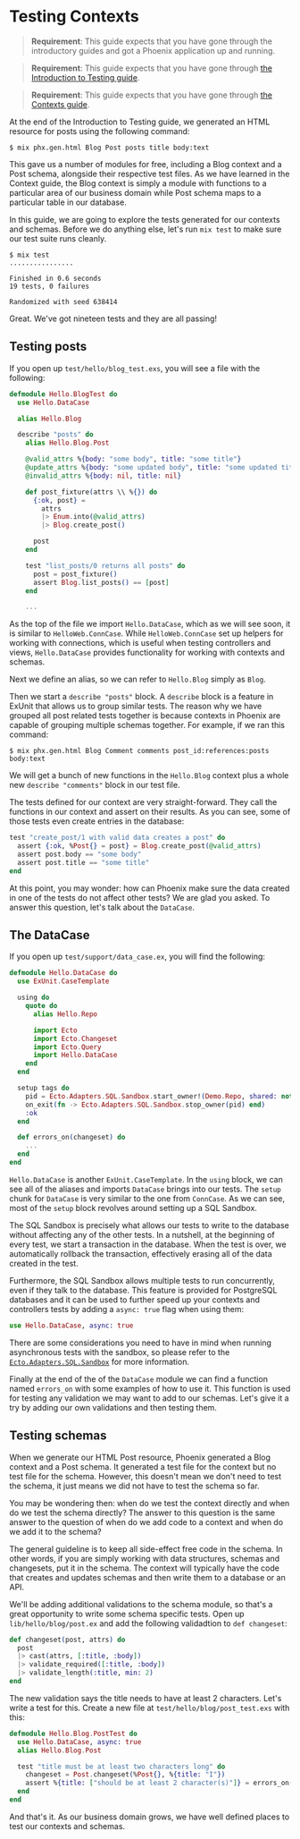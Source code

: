 # Testing Contexts

> **Requirement**: This guide expects that you have gone through the introductory guides and got a Phoenix application up and running.

> **Requirement**: This guide expects that you have gone through [the Introduction to Testing guide](testing.html).

> **Requirement**: This guide expects that you have gone through [the Contexts guide](contexts.html).

At the end of the Introduction to Testing guide, we generated an HTML resource for posts using the following command:

```console
$ mix phx.gen.html Blog Post posts title body:text
```

This gave us a number of modules for free, including a Blog context and a Post schema, alongside their respective test files. As we have learned in the Context guide, the Blog context is simply a module with functions to a particular area of our business domain while Post schema maps to a particular table in our database.

In this guide, we are going to explore the tests generated for our contexts and schemas. Before we do anything else, let's run `mix test` to make sure our test suite runs cleanly.

```console
$ mix test
................

Finished in 0.6 seconds
19 tests, 0 failures

Randomized with seed 638414
```

Great. We've got nineteen tests and they are all passing!

## Testing posts

If you open up `test/hello/blog_test.exs`, you will see a file with the following:

```elixir
defmodule Hello.BlogTest do
  use Hello.DataCase

  alias Hello.Blog

  describe "posts" do
    alias Hello.Blog.Post

    @valid_attrs %{body: "some body", title: "some title"}
    @update_attrs %{body: "some updated body", title: "some updated title"}
    @invalid_attrs %{body: nil, title: nil}

    def post_fixture(attrs \\ %{}) do
      {:ok, post} =
        attrs
        |> Enum.into(@valid_attrs)
        |> Blog.create_post()

      post
    end

    test "list_posts/0 returns all posts" do
      post = post_fixture()
      assert Blog.list_posts() == [post]
    end

    ...
```

As the top of the file we import `Hello.DataCase`, which as we will see soon, it is similar to `HelloWeb.ConnCase`. While `HelloWeb.ConnCase` set up helpers for working with connections, which is useful when testing controllers and views, `Hello.DataCase` provides functionality for working with contexts and schemas.

Next we define an alias, so we can refer to `Hello.Blog` simply as `Blog`.

Then we start a `describe "posts"` block. A `describe` block is a feature in ExUnit that allows us to group similar tests. The reason why we have grouped all post related tests together is because contexts in Phoenix are capable of grouping multiple schemas together. For example, if we ran this command:

```console
$ mix phx.gen.html Blog Comment comments post_id:references:posts body:text
```

We will get a bunch of new functions in the `Hello.Blog` context plus a whole new `describe "comments"` block in our test file.

The tests defined for our context are very straight-forward. They call the functions in our context and assert on their results. As you can see, some of those tests even create entries in the database:

```elixir
test "create_post/1 with valid data creates a post" do
  assert {:ok, %Post{} = post} = Blog.create_post(@valid_attrs)
  assert post.body == "some body"
  assert post.title == "some title"
end
```

At this point, you may wonder: how can Phoenix make sure the data created in one of the tests do not affect other tests? We are glad you asked. To answer this question, let's talk about the `DataCase`.

## The DataCase

If you open up `test/support/data_case.ex`, you will find the following:

```elixir
defmodule Hello.DataCase do
  use ExUnit.CaseTemplate

  using do
    quote do
      alias Hello.Repo

      import Ecto
      import Ecto.Changeset
      import Ecto.Query
      import Hello.DataCase
    end
  end

  setup tags do
    pid = Ecto.Adapters.SQL.Sandbox.start_owner!(Demo.Repo, shared: not tags[:async])
    on_exit(fn -> Ecto.Adapters.SQL.Sandbox.stop_owner(pid) end)
    :ok
  end

  def errors_on(changeset) do
    ...
  end
end
```

`Hello.DataCase` is another `ExUnit.CaseTemplate`. In the `using` block, we can see all of the aliases and imports `DataCase` brings into our tests. The `setup` chunk for `DataCase` is very similar to the one from `ConnCase`. As we can see, most of the `setup` block revolves around setting up a SQL Sandbox.

The SQL Sandbox is precisely what allows our tests to write to the database without affecting any of the other tests. In a nutshell, at the beginning of every test, we start a transaction in the database. When the test is over, we automatically rollback the transaction, effectively erasing all of the data created in the test.

Furthermore, the SQL Sandbox allows multiple tests to run concurrently, even if they talk to the database. This feature is provided for PostgreSQL databases and it can be used to further speed up your contexts and controllers tests by adding a `async: true` flag when using them:

```elixir
use Hello.DataCase, async: true
```

There are some considerations you need to have in mind when running asynchronous tests with the sandbox, so please refer to the [`Ecto.Adapters.SQL.Sandbox`](https://hexdocs.pm/ecto_sql/Ecto.Adapters.SQL.Sandbox.html) for more information.

Finally at the end of the of the `DataCase` module we can find a function named `errors_on` with some examples of how to use it. This function is used for testing any validation we may want to add to our schemas. Let's give it a try by adding our own validations and then testing them.

## Testing schemas

When we generate our HTML Post resource, Phoenix generated a Blog context and a Post schema. It generated a test file for the context but no test file for the schema. However, this doesn't mean we don't need to test the schema, it just means we did not have to test the schema so far.

You may be wondering then: when do we test the context directly and when do we test the schema directly? The answer to this question is the same answer to the question of when do we add code to a context and when do we add it to the schema?

The general guideline is to keep all side-effect free code in the schema. In other words, if you are simply working with data structures, schemas and changesets, put it in the schema. The context will typically have the code that creates and updates schemas and then write them to a database or an API.

We'll be adding additional validations to the schema module, so that's a great opportunity to write some schema specific tests. Open up `lib/hello/blog/post.ex` and add the following validadtion to `def changeset`:

```elixir
def changeset(post, attrs) do
  post
  |> cast(attrs, [:title, :body])
  |> validate_required([:title, :body])
  |> validate_length(:title, min: 2)
end
```

The new validation says the title needs to have at least 2 characters. Let's write a test for this. Create a new file at `test/hello/blog/post_test.exs` with this:

```elixir
defmodule Hello.Blog.PostTest do
  use Hello.DataCase, async: true
  alias Hello.Blog.Post

  test "title must be at least two characters long" do
    changeset = Post.changeset(%Post{}, %{title: "I"})
    assert %{title: ["should be at least 2 character(s)"]} = errors_on(changeset)
  end
end
```

And that's it. As our business domain grows, we have well defined places to test our contexts and schemas.
